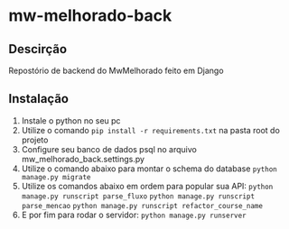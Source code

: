 # mw-melhorado-back

## Descirção
Repostório de backend do MwMelhorado feito em Django

## Instalação
1. Instale o python no seu pc
2. Utilize o comando ```pip install -r requirements.txt``` na pasta root do projeto
3. Configure seu banco de dados psql no arquivo mw_melhorado_back.settings.py
4. Utilize o comando abaixo para montar o schema do database
```python manage.py migrate```
5. Utilize os comandos abaixo em ordem para popular sua API:
```python manage.py runscript parse_fluxo```
```python manage.py runscript parse_mencao```
```python manage.py runscript refactor_course_name```
6. E por fim para rodar o servidor: 
```python manage.py runserver```

